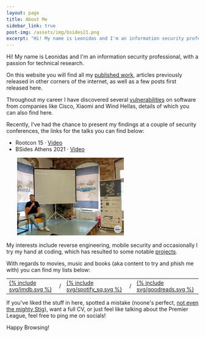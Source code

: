 ```yaml
---
layout: page
title: About Me
sidebar_link: true
post-img: /assets/img/bsides21.png
excerpt: "Hi! My name is Leonidas and I'm an information security professional, with a passion for technical research"
---
```


Hi! My name is Leonidas and I'm an information security professional, with a passion for technical research. 

On this website you will find all my [published work](/category/blog-posts.html), articles previously released in other corners of the internet, as well as a few posts first released here. 

Throughout my career I have discovered several [vulnerabilities](/category/cve-advisory.html) on software from companies like Cisco, Xiaomi and Wind Hellas, details of which you can also find here.

<!-- 
Hi! My name is Leonidas, and I built this website to index all my [published work](/category/blog-posts.html), which is currently scattered across the distant corners the internet.

I'm an information security professsional, holding industry (OSEP,OSCP) and academic (BSc) certifications. My passion lies in technical research, which has led to the discovery of several [vulnerabilities](/category/cve-advisory.html) on software from companies like Cisco, Xiaomi and Wind Hellas. -->

Recently, I've had the chance to present my findings at a couple of security conferences, the links for the talks you can find below:  
* Rootcon 15  &middot; [Video](https://www.youtube.com/watch?v=xB-u0nyttMQ)
* BSides Athens 2021 &middot; [Video](https://www.youtube.com/watch?v=XufcVqaQFus)


<img src="/assets/img/bsides21.png" alt="Blurry, eyes-closed pic from BSides" title="Not the best pic but oh well" style="width:20em; margin:0 auto 0 2em;"/>

<!-- My interests include reverse engineering, mobile security, heavy metal and [good movies](https://github.com/LAripping/watchlist-widget)*. -->
<!-- TODO: Link the project page here instead of the GH repo -->
My interests include reverse engineering, mobile security and occasionally I try my hand at coding, which has resulted to some notable [projects](TODO).

<p style="margin-bottom: 0"> With regards to movies, music and books (aka content to try and phish me with) you can find my lists below: </p>
<table class="mmb-table">
    <tr>
        <td class="mmb-icon" style="background-color:inherit">
            <a class="mmb" href="https://www.imdb.com/list/ls075069559/">
                {% include svg/imdb.svg %}
            </a>
        </td>
        <td class="mmb-slash" style="background-color: inherit;">/</td>
        <td class="mmb-icon" style="background-color:inherit">
            <a class="mmb" href="https://open.spotify.com/user/tsaousaras">
                {% include svg/spotify_sq.svg %}
            </a>
        </td>
        <td class="mmb-slash" style="background-color: inherit;">/</td>
        <td class="mmb-icon" style="background-color:inherit">
            <a class="mmb" href="https://www.goodreads.com/user/show/109303293-leonidas">
                {% include svg/goodreads.svg %}
            </a>
        </td>
    </tr>
</table>  

If you've liked the stuff in here, spotted a mistake (noone's perfect, [not even the mighty Stig](https://www.youtube.com/watch?v=aahUbS0Hpio)), want a full CV, or just feel like talking about the Premier League, feel free to ping me on socials! 

Happy Browsing! 

<br/><br/><br/><br/>
<!-- <p class="mmb-header"> *Movies, Music, Books: <br/>(content to try and phish me with) </p> -->
<!-- <p class="mmb-header"> *Stuff to try and phish me with: </p> -->
<!-- Movies, Music, Books: -->
